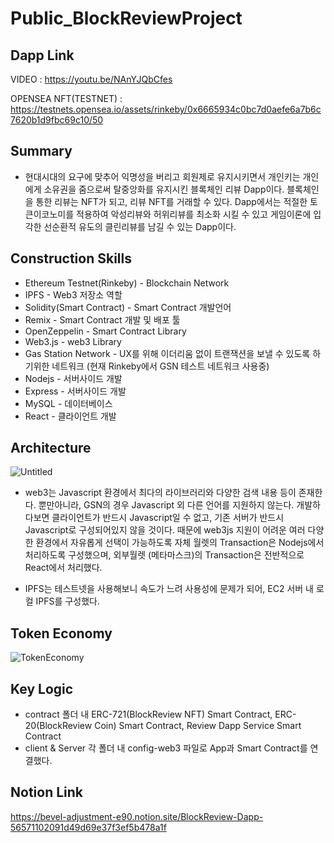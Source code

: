 # Public_BlockReviewProject

## Dapp Link

VIDEO : https://youtu.be/NAnYJQbCfes

OPENSEA NFT(TESTNET) : https://testnets.opensea.io/assets/rinkeby/0x6665934c0bc7d0aefe6a7b6c7620b1d9fbc69c10/50

## Summary
* 현대시대의 요구에 맞추어 익명성을 버리고 회원제로 유지시키면서 개인키는 개인에게 소유권을 줌으로써 탈중앙화를 유지시킨 블록체인 리뷰 Dapp이다. 블록체인을 통한 리뷰는 NFT가 되고, 리뷰 NFT를 거래할 수 있다. Dapp에서는 적절한 토큰이코노미를 적용하여 악성리뷰와 허위리뷰를 최소화 시킬 수 있고 게임이론에 입각한 선순환적 유도의 클린리뷰를 남길 수 있는 Dapp이다.

## Construction Skills
* Ethereum Testnet(Rinkeby) - Blockchain Network 
* IPFS - Web3 저장소 역할
* Solidity(Smart Contract) - Smart Contract 개발언어
* Remix - Smart Contract 개발 및 배포 툴
* OpenZeppelin - Smart Contract Library
* Web3.js - web3 Library
* Gas Station Network - UX를 위해 이더리움 없이 트랜잭션을 보낼 수 있도록 하기위한 네트워크 (현재 Rinkeby에서 GSN 테스트 네트워크 사용중)
* Nodejs - 서버사이드 개발
* Express - 서버사이드 개발
* MySQL - 데이터베이스
* React - 클라이언트 개발

## Architecture
![Untitled](https://user-images.githubusercontent.com/66409384/162142720-748ce85c-8f34-427b-b870-7bda1b318045.png)

* web3는 Javascript 환경에서 최다의 라이브러리와 다양한 검색 내용 등이 존재한다. 뿐만아니라, GSN의 경우 Javascript 외 다른 언어를 지원하지 않는다. 개발하다보면 클라이언트가 반드시 Javascript일 수 없고, 기존 서버가 반드시 Javascript로 구성되어있지 않을 것이다. 때문에 web3js 지원이 어려운 여러 다양한 환경에서 자유롭게 선택이 가능하도록 자체 월렛의 Transaction은 Nodejs에서 처리하도록 구성했으며, 외부월렛 (메타마스크)의 Transaction은 전반적으로 React에서 처리했다.

* IPFS는 테스트넷을 사용해보니 속도가 느려 사용성에 문제가 되어, EC2 서버 내 로컬 IPFS를 구성했다.

## Token Economy
![TokenEconomy](https://user-images.githubusercontent.com/66409384/162142996-1a499b95-6c66-4738-97b4-475b46cf29a4.png)

## Key Logic
 * contract 폴더 내 ERC-721(BlockReview NFT) Smart Contract, ERC-20(BlockReview Coin) Smart Contract, Review Dapp Service Smart Contract
 * client & Server 각 폴더 내 config-web3 파일로 App과 Smart Contract를 연결했다.

## Notion Link
https://bevel-adjustment-e90.notion.site/BlockReview-Dapp-56571102091d49d69e37f3ef5b478a1f

